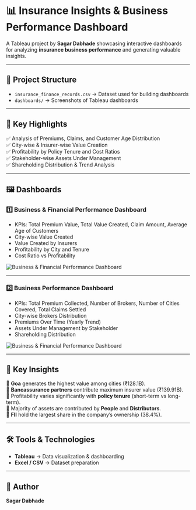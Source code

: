 # 📊 Insurance Insights & Business Performance Dashboard  

A Tableau project by **Sagar Dabhade** showcasing interactive dashboards for analyzing **insurance business performance** and generating valuable insights.  

---

## 📂 Project Structure  
- `insurance_finance_records.csv` → Dataset used for building dashboards  
- `dashboards/` → Screenshots of Tableau dashboards  

---

## 🚀 Key Highlights  
✅ Analysis of Premiums, Claims, and Customer Age Distribution  
✅ City-wise & Insurer-wise Value Creation  
✅ Profitability by Policy Tenure and Cost Ratios  
✅ Stakeholder-wise Assets Under Management  
✅ Shareholding Distribution & Trend Analysis  

---

## 🖼️ Dashboards  

### 1️⃣ Business & Financial Performance Dashboard  
- KPIs: Total Premium Value, Total Value Created, Claim Amount, Average Age of Customers  
- City-wise Value Created  
- Value Created by Insurers  
- Profitability by City and Tenure  
- Cost Ratio vs Profitability  

![Business & Financial Performance Dashboard](dashboards/dashboard1.png)

---

### 2️⃣ Business Performance Dashboard  
- KPIs: Total Premium Collected, Number of Brokers, Number of Cities Covered, Total Claims Settled  
- City-wise Brokers Distribution  
- Premiums Over Time (Yearly Trend)  
- Assets Under Management by Stakeholder  
- Shareholding Distribution  

![Business & Financial Performance Dashboard](dashboards/dashboard1.png)

---

## 📌 Key Insights  
🔹 **Goa** generates the highest value among cities (₹128.1B).  
🔹 **Bancassurance partners** contribute maximum insurer value (₹139.91B).  
🔹 Profitability varies significantly with **policy tenure** (short-term vs long-term).  
🔹 Majority of assets are contributed by **People** and **Distributors**.  
🔹 **FII** hold the largest share in the company’s ownership (38.4%).  

---

## 🛠️ Tools & Technologies  
- **Tableau** → Data visualization & dashboarding  
- **Excel / CSV** → Dataset preparation  

---

## 👤 Author  
**Sagar Dabhade**  
